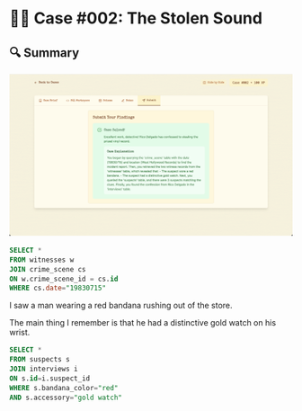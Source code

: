 # 🕵️‍♂️ Case #002: The Stolen Sound

## 🔍 Summary

![Summary](../assets/Case2.png)

```sql
SELECT *
FROM witnesses w
JOIN crime_scene cs
ON w.crime_scene_id = cs.id
WHERE cs.date="19830715"

```

I saw a man wearing a red bandana rushing out of the store.

The main thing I remember is that he had a distinctive gold watch on his wrist.

```sql
SELECT *
FROM suspects s
JOIN interviews i
ON s.id=i.suspect_id
WHERE s.bandana_color="red"
AND s.accessory="gold watch"
```
